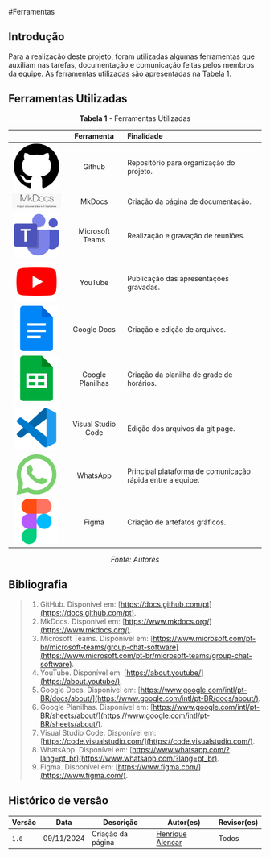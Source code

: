 #Ferramentas

## Introdução

Para a realização deste projeto, foram utilizadas algumas ferramentas que auxiliam nas tarefas, documentação e comunicação feitas pelos membros da equipe. As ferramentas utilizadas são apresentadas na Tabela 1.

## Ferramentas Utilizadas

<center>

**Tabela 1** - Ferramentas Utilizadas

|   | Ferramenta | Finalidade |
| :-: | :----------: | :---------- |
| <img src="/assets/ferramentas/github.png" width="90px"> | Github | Repositório para organização do projeto. |
| <img src="/assets/ferramentas/mkdocs.jpg" width="180px"> | MkDocs | Criação da página de documentação. |
| <img src="/assets/ferramentas/teams.png" width="90px"> | Microsoft Teams | Realização e gravação de reuniões. |
| <img src="/assets/ferramentas/youtube.png" width="80px"> | YouTube | Publicação das apresentações gravadas. |
| <img src="/assets/ferramentas/docs.png" width="90px"> | Google Docs | Criação e edição de arquivos. |
| <img src="/assets/ferramentas/planilhas.png" width="90px"> | Google Planilhas | Criação da planilha de grade de horários. |
| <img src="/assets/ferramentas/vscode.png" width="90px"> | Visual Studio Code | Edição dos arquivos da git page. |
| <img src="/assets/ferramentas/wpp.png" width="80px"> | WhatsApp | Principal plataforma de comunicação rápida entre a equipe. |
| <img src="/assets/ferramentas/figma.png" width="90px"> | Figma | Criação de artefatos gráficos. |

_Fonte: Autores_

</center>

## Bibliografia

>1. GitHub. Disponível em: [https://docs.github.com/pt](https://docs.github.com/pt).
>2. MkDocs. Disponível em: [https://www.mkdocs.org/](https://www.mkdocs.org/).
>3. Microsoft Teams. Disponível em: [https://www.microsoft.com/pt-br/microsoft-teams/group-chat-software](https://www.microsoft.com/pt-br/microsoft-teams/group-chat-software).
>4. YouTube. Disponível em: [https://about.youtube/](https://about.youtube/).
>5. Google Docs. Disponível em: [https://www.google.com/intl/pt-BR/docs/about/](https://www.google.com/intl/pt-BR/docs/about/).
>6. Google Planilhas. Disponível em: [https://www.google.com/intl/pt-BR/sheets/about/](https://www.google.com/intl/pt-BR/sheets/about/).
>7. Visual Studio Code. Disponível em: [https://code.visualstudio.com/](https://code.visualstudio.com/).
>8. WhatsApp. Disponível em: [https://www.whatsapp.com/?lang=pt_br](https://www.whatsapp.com/?lang=pt_br).
>9. Figma. Disponível em: [https://www.figma.com/](https://www.figma.com/).

## Histórico de versão

| Versão | Data       | Descrição                                | Autor(es)                                                                                       | Revisor(es)                                                                                                                                    |
| ------ | ---------- | ---------------------------------------- | ----------------------------------------------------------------------------------------------- | ---------------------------------------------------------------------------------------------------------------------------------------------- |
| `1.0`  | 09/11/2024 | Criação da página                     | [Henrique Alencar](https://github.com/henryqma) | Todos |